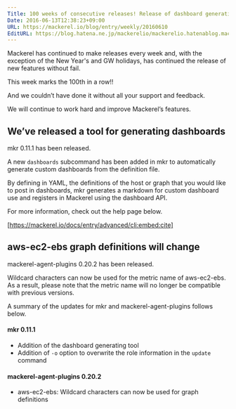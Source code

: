 ```yaml
---
Title: 100 weeks of consecutive releases! Release of dashboard generating tool
Date: 2016-06-13T12:38:23+09:00
URL: https://mackerel.io/blog/entry/weekly/20160610
EditURL: https://blog.hatena.ne.jp/mackerelio/mackerelio.hatenablog.mackerel.io/atom/entry/6653812171400495279
---
```


Mackerel has continued to make releases every week and, with the exception of the New Year's and GW holidays, has continued the release of new features without fail.

This week marks the 100th in a row!!

And we couldn’t have done it without all your support and feedback. 

We will continue to work hard and improve Mackerel’s features. 

## We’ve released a tool for generating dashboards

mkr 0.11.1 has been released.

A new `dashboards` subcommand has been added in mkr to automatically generate custom dashboards from the definition file. 

By defining in YAML, the definitions of the host or graph that you would like to post in dashboards, mkr generates a markdown for custom dashboard use and registers in Mackerel using the dashboard API. 

For more information, check out the help page below. 

[https://mackerel.io/docs/entry/advanced/cli:embed:cite]

## aws-ec2-ebs graph definitions will change

mackerel-agent-plugins 0.20.2 has been released. 

Wildcard characters can now be used for the metric name of aws-ec2-ebs. As a result, please note that the metric name will no longer be compatible with previous versions.

A summary of the updates for mkr and mackerel-agent-plugins follows below.

#### mkr 0.11.1

- Addition of the dashboard generating tool
- Addition of `-o` option to overwrite the role information in the `update` command

#### mackerel-agent-plugins 0.20.2

- aws-ec2-ebs: Wildcard characters can now be used for graph definitions 
